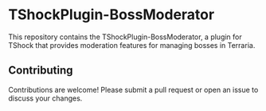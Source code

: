 # TShockPlugin-BossModerator

This repository contains the TShockPlugin-BossModerator, a plugin for TShock that provides moderation features for managing bosses in Terraria.

## Contributing

Contributions are welcome! Please submit a pull request or open an issue to discuss your changes.
